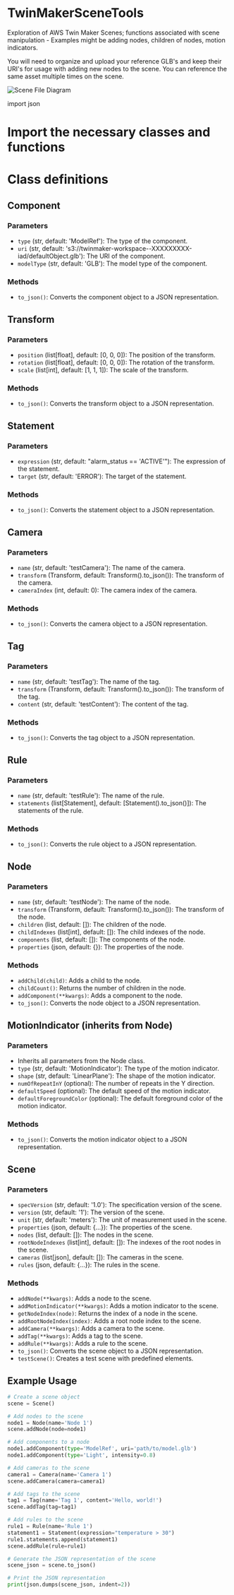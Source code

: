 # TwinMakerSceneTools
Exploration of AWS Twin Maker Scenes; functions associated with scene manipulation - Examples might be adding nodes, children of nodes, motion indicators.

You will need to organize and upload your reference GLB's and keep their URI's for usage with adding new nodes to the scene. 
You can reference the same asset multiple times on the scene. 

![Scene File Diagram](sceneDiagram.png)

import json

# Import the necessary classes and functions

# Class definitions

## Component
### Parameters
- `type` (str, default: 'ModelRef'): The type of the component.
- `uri` (str, default: 's3://twinmaker-workspace-<your workspace name>-XXXXXXXXX-iad/defaultObject.glb'): The URI of the component.
- `modelType` (str, default: 'GLB'): The model type of the component.

### Methods
- `to_json()`: Converts the component object to a JSON representation.

## Transform
### Parameters
- `position` (list[float], default: [0, 0, 0]): The position of the transform.
- `rotation` (list[float], default: [0, 0, 0]): The rotation of the transform.
- `scale` (list[int], default: [1, 1, 1]): The scale of the transform.

### Methods
- `to_json()`: Converts the transform object to a JSON representation.

## Statement
### Parameters
- `expression` (str, default: "alarm_status == 'ACTIVE'"): The expression of the statement.
- `target` (str, default: 'ERROR'): The target of the statement.

### Methods
- `to_json()`: Converts the statement object to a JSON representation.

## Camera
### Parameters
- `name` (str, default: 'testCamera'): The name of the camera.
- `transform` (Transform, default: Transform().to_json()): The transform of the camera.
- `cameraIndex` (int, default: 0): The camera index of the camera.

### Methods
- `to_json()`: Converts the camera object to a JSON representation.

## Tag
### Parameters
- `name` (str, default: 'testTag'): The name of the tag.
- `transform` (Transform, default: Transform().to_json()): The transform of the tag.
- `content` (str, default: 'testContent'): The content of the tag.

### Methods
- `to_json()`: Converts the tag object to a JSON representation.

## Rule
### Parameters
- `name` (str, default: 'testRule'): The name of the rule.
- `statements` (list[Statement], default: [Statement().to_json()]): The statements of the rule.

### Methods
- `to_json()`: Converts the rule object to a JSON representation.

## Node
### Parameters
- `name` (str, default: 'testNode'): The name of the node.
- `transform` (Transform, default: Transform().to_json()): The transform of the node.
- `children` (list, default: []): The children of the node.
- `childIndexes` (list[int], default: []): The child indexes of the node.
- `components` (list, default: []): The components of the node.
- `properties` (json, default: {}): The properties of the node.

### Methods
- `addChild(child)`: Adds a child to the node.
- `childCount()`: Returns the number of children in the node.
- `addComponent(**kwargs)`: Adds a component to the node.
- `to_json()`: Converts the node object to a JSON representation.

## MotionIndicator (inherits from Node)
### Parameters
- Inherits all parameters from the Node class.
- `type` (str, default: 'MotionIndicator'): The type of the motion indicator.
- `shape` (str, default: 'LinearPlane'): The shape of the motion indicator.
- `numOfRepeatInY` (optional): The number of repeats in the Y direction.
- `defaultSpeed` (optional): The default speed of the motion indicator.
- `defaultForegroundColor` (optional): The default foreground color of the motion indicator.

### Methods
- `to_json()`: Converts the motion indicator object to a JSON representation.

## Scene
### Parameters
- `specVersion` (str, default: '1.0'): The specification version of the scene.
- `version` (str, default: '1'): The version of the scene.
- `unit` (str, default: 'meters'): The unit of measurement used in the scene.
- `properties` (json, default: {...}): The properties of the scene.
- `nodes` (list, default: []): The nodes in the scene.
- `rootNodeIndexes` (list[int], default: []): The indexes of the root nodes in the scene.
- `cameras` (list[json], default: []): The cameras in the scene.
- `rules` (json, default: {...}): The rules in the scene.

### Methods
- `addNode(**kwargs)`: Adds a node to the scene.
- `addMotionIndicator(**kwargs)`: Adds a motion indicator to the scene.
- `getNodeIndex(node)`: Returns the index of a node in the scene.
- `addRootNodeIndex(index)`: Adds a root node index to the scene.
- `addCamera(**kwargs)`: Adds a camera to the scene.
- `addTag(**kwargs)`: Adds a tag to the scene.
- `addRule(**kwargs)`: Adds a rule to the scene.
- `to_json()`: Converts the scene object to a JSON representation.
- `testScene()`: Creates a test scene with predefined elements.

## Example Usage
```python
# Create a scene object
scene = Scene()

# Add nodes to the scene
node1 = Node(name='Node 1')
scene.addNode(node=node1)

# Add components to a node
node1.addComponent(type='ModelRef', uri='path/to/model.glb')
node1.addComponent(type='Light', intensity=0.8)

# Add cameras to the scene
camera1 = Camera(name='Camera 1')
scene.addCamera(camera=camera1)

# Add tags to the scene
tag1 = Tag(name='Tag 1', content='Hello, world!')
scene.addTag(tag=tag1)

# Add rules to the scene
rule1 = Rule(name='Rule 1')
statement1 = Statement(expression="temperature > 30")
rule1.statements.append(statement1)
scene.addRule(rule=rule1)

# Generate the JSON representation of the scene
scene_json = scene.to_json()

# Print the JSON representation
print(json.dumps(scene_json, indent=2))
